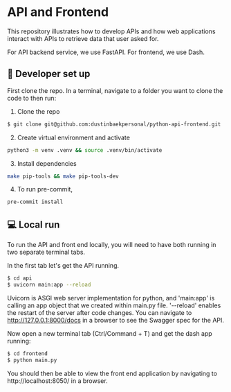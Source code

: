 # API and Frontend

This repository illustrates how to develop APIs and how web applications interact with APIs to retrieve data that user asked for.

For API backend service, we use FastAPI.
For frontend, we use Dash.

## :wrench: Developer set up

First clone the repo. In a terminal, navigate to a folder you want to clone the code to then run:

1. Clone the repo
```bash
$ git clone git@github.com:dustinbaekpersonal/python-api-frontend.git
```

2. Create virtual environment and activate
```bash
python3 -m venv .venv && source .venv/bin/activate
```

3. Install dependencies
```bash
make pip-tools && make pip-tools-dev
```

4. To run pre-commit,
```bash
pre-commit install
```


## :computer: Local run

To run the API and front end locally, you will need to have both running in two separate terminal tabs.

In the first tab let's get the API running.

```bash
$ cd api
$ uvicorn main:app --reload
```

Uvicorn is ASGI web server implementation for python, and 'main:app' is calling an app object that we created within main.py file.
'--reload' enables the restart of the server after code changes. You can navigate to http://127.0.0.1:8000/docs in a browser to see the Swagger spec for the API.

Now open a new terminal tab (Ctrl/Command + T) and get the dash app running:

```bash
$ cd frontend
$ python main.py
```

You should then be able to view the front end application by navigating to http://localhost:8050/ in a browser.
